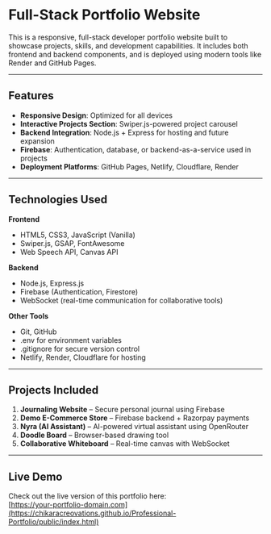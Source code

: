 # Full-Stack Portfolio Website

This is a responsive, full-stack developer portfolio website built to showcase projects, skills, and development capabilities. It includes both frontend and backend components, and is deployed using modern tools like Render and GitHub Pages.

---

## Features

- **Responsive Design**: Optimized for all devices
- **Interactive Projects Section**: Swiper.js-powered project carousel
- **Backend Integration**: Node.js + Express for hosting and future expansion
- **Firebase**: Authentication, database, or backend-as-a-service used in projects
- **Deployment Platforms**: GitHub Pages, Netlify, Cloudflare, Render

---

## Technologies Used

**Frontend**
- HTML5, CSS3, JavaScript (Vanilla)
- Swiper.js, GSAP, FontAwesome
- Web Speech API, Canvas API

**Backend**
- Node.js, Express.js
- Firebase (Authentication, Firestore)
- WebSocket (real-time communication for collaborative tools)

**Other Tools**
- Git, GitHub
- .env for environment variables
- .gitignore for secure version control
- Netlify, Render, Cloudflare for hosting

---

## Projects Included

1. **Journaling Website** – Secure personal journal using Firebase  
2. **Demo E-Commerce Store** – Firebase backend + Razorpay payments  
3. **Nyra (AI Assistant)** – AI-powered virtual assistant using OpenRouter  
4. **Doodle Board** – Browser-based drawing tool  
5. **Collaborative Whiteboard** – Real-time canvas with WebSocket  

---

## Live Demo

Check out the live version of this portfolio here:  
[https://your-portfolio-domain.com](https://chikaracreovations.github.io/Professional-Portfolio/public/index.html)